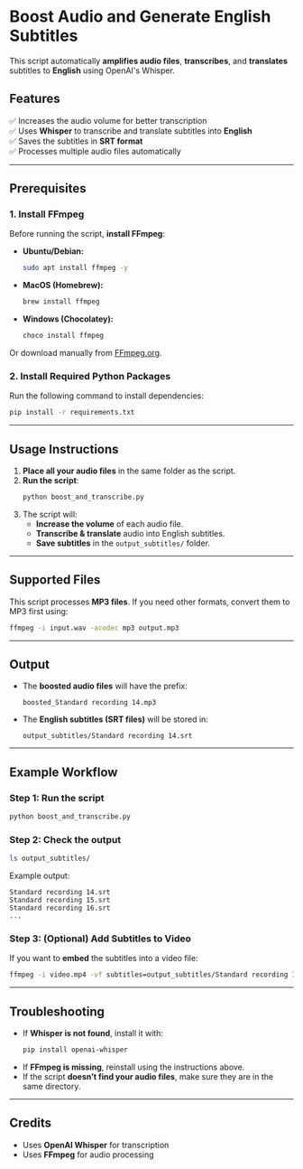 # Boost Audio and Generate English Subtitles

This script automatically **amplifies audio files**, **transcribes**, and **translates** subtitles to **English** using OpenAI's Whisper.

## **Features**
✅ Increases the audio volume for better transcription  
✅ Uses **Whisper** to transcribe and translate subtitles into **English**  
✅ Saves the subtitles in **SRT format**  
✅ Processes multiple audio files automatically  

---

## **Prerequisites**
### **1. Install FFmpeg**
Before running the script, **install FFmpeg**:

- **Ubuntu/Debian:**
  ```bash
  sudo apt install ffmpeg -y
  ```
- **MacOS (Homebrew):**
  ```bash
  brew install ffmpeg
  ```
- **Windows (Chocolatey):**
  ```bash
  choco install ffmpeg
  ```

Or download manually from [FFmpeg.org](https://ffmpeg.org/download.html).

### **2. Install Required Python Packages**
Run the following command to install dependencies:
```bash
pip install -r requirements.txt
```

---

## **Usage Instructions**
1. **Place all your audio files** in the same folder as the script.
2. **Run the script**:
   ```bash
   python boost_and_transcribe.py
   ```
3. The script will:
   - **Increase the volume** of each audio file.
   - **Transcribe & translate** audio into English subtitles.
   - **Save subtitles** in the `output_subtitles/` folder.

---

## **Supported Files**
This script processes **MP3 files**. If you need other formats, convert them to MP3 first using:
```bash
ffmpeg -i input.wav -acodec mp3 output.mp3
```

---

## **Output**
- The **boosted audio files** will have the prefix:  
  ```
  boosted_Standard recording 14.mp3
  ```
- The **English subtitles (SRT files)** will be stored in:  
  ```
  output_subtitles/Standard recording 14.srt
  ```

---

## **Example Workflow**
### **Step 1: Run the script**
```bash
python boost_and_transcribe.py
```
### **Step 2: Check the output**
```bash
ls output_subtitles/
```
Example output:
```
Standard recording 14.srt
Standard recording 15.srt
Standard recording 16.srt
...
```

### **Step 3: (Optional) Add Subtitles to Video**
If you want to **embed** the subtitles into a video file:
```bash
ffmpeg -i video.mp4 -vf subtitles=output_subtitles/Standard recording 14.srt -c:a copy output.mp4
```

---

## **Troubleshooting**
- If **Whisper is not found**, install it with:
  ```bash
  pip install openai-whisper
  ```
- If **FFmpeg is missing**, reinstall using the instructions above.
- If the script **doesn’t find your audio files**, make sure they are in the same directory.

---

## **Credits**
- Uses **OpenAI Whisper** for transcription
- Uses **FFmpeg** for audio processing
